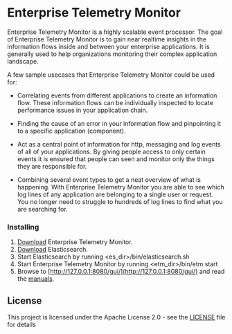 # Enterprise Telemetry Monitor

Enterprise Telemetry Monitor is a highly scalable event processor. The goal of Enterprise Telemetry Monitor is to gain near realtime insights in the information flows inside and between your enterprise applications. It is generally used to help organizations monitoring their complex application landscape.

A few sample usecases that Enterprise Telemetry Monitor could be used for:

* Correlating events from different applications to create an information flow. These information flows can be individually inspected to locate performance issues in your application chain.

* Finding the cause of an error in your information flow and pinpointing it to a specific application (component).

* Act as a central point of information for http, messaging and log events of all of your applications. By giving people access to only certain events it is ensured that people can seen and monitor only the things they are responsible for.

* Combining several event types to get a neat overview of what is happening. With Enterprise Telemetry Monitor you are able to see which log lines of any application are belonging to a single user or request. You no longer need to struggle to hundreds of log lines to find what you are searching for.

### Installing

1. [Download](https://www.jecstar.com/downloads/index.html) Enterprise Telemetry Monitor.
2. [Download](https://www.elastic.co/downloads/elasticsearch) Elasticsearch.
3. Start Elasticsearch by running <es_dir>/bin/elasticsearch.sh
4. Start Enterprise Telemetry Monitor by running <etm_dir>/bin/etm start
5. Browse to [http://127.0.0.1:8080/gui/](http://127.0.0.1:8080/gui/) and read the [manuals](https://www.jecstar.com/documentation/etm.html).

## License

This project is licensed under the Apache License 2.0 - see the [LICENSE](LICENSE) file for details

